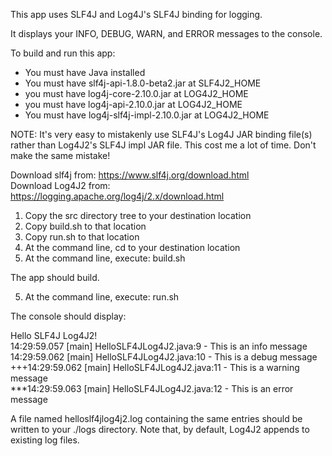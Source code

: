 This app uses SLF4J and Log4J's SLF4J binding for logging.

It displays your INFO, DEBUG, WARN, and ERROR messages to the console.

To build and run this app:

- You must have Java installed  
- You must have slf4j-api-1.8.0-beta2.jar    at SLF4J2_HOME  
- you must have log4j-core-2.10.0.jar        at LOG4J2_HOME  
- you must have log4j-api-2.10.0.jar         at LOG4J2_HOME  
- You must have log4j-slf4j-impl-2.10.0.jar  at LOG4J2_HOME

NOTE: It's very easy to mistakenly use SLF4J's Log4J JAR binding file(s) rather than Log4J2's SLF4J impl JAR file. This cost me a lot of time. Don't make the same mistake!

Download slf4j from: https://www.slf4j.org/download.html  
Download Log4J2 from: https://logging.apache.org/log4j/2.x/download.html

1. Copy the src directory tree to your destination location
2. Copy build.sh to that location
3. Copy run.sh to that location
4. At the command line, cd to your destination location
5. At the command line, execute: build.sh

The app should build.

5. At the command line, execute: run.sh

The console should display:

Hello SLF4J Log4J2!  
14:29:59.057 [main] HelloSLF4JLog4J2.java:9 - This is an info message  
14:29:59.062 [main] HelloSLF4JLog4J2.java:10 - This is a debug message  
+++14:29:59.062 [main] HelloSLF4JLog4J2.java:11 - This is a warning message  
***14:29:59.063 [main] HelloSLF4JLog4J2.java:12 - This is an error message  
 
A file named helloslf4jlog4j2.log containing the same entries should be written to your ./logs directory.
Note that, by default, Log4J2 appends to existing log files.
